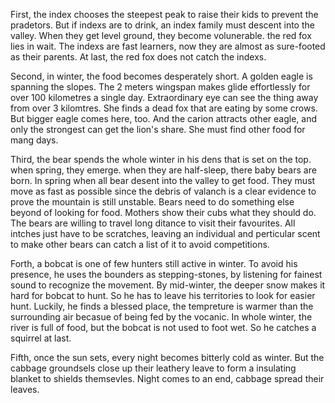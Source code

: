 
<BlogInfo id="1205" title="1.16托福背景知识学习mountain" author="小格" pv=0 read_times=0 pre_cost_time=93 category="课外" tag_list="[]" create_time="2023.01.16 22:49:10.435573" update_time="2023.01.16 22:49:10" />

First, the index chooses the steepest peak to raise their kids to prevent the
pradetors. But if indexs are to drink, an index family must descent into the
valley. When they get level ground, they become volunerable. the red fox lies
in wait. The indexs are fast learners, now they are almost as sure-footed as
their parents. At last, the red fox does not catch the indexs.

Second, in winter, the food becomes desperately short. A golden eagle is
spanning the slopes. The 2 meters wingspan makes glide effortlessly for over
100 kilometres a single day. Extraordinary eye can see the thing away from
over 3 kilomtres. She finds a dead fox that are eating by some crows. But
bigger eagle comes here, too. And the carion attracts other eagle, and only
the strongest can get the lion's share. She must find other food for mang
days.

Third, the bear spends the whole winter in his dens that is set on the top.
when spring, they emerge. when they are half-sleep, there baby bears are born.
In spring when all bear desent into the valley to get food. They must move as
fast as possible since the debris of valanch is a clear evidence to prove the
mountain is still unstable. Bears need to do something else beyond of looking
for food. Mothers show their cubs what they should do. The bears are willing
to travel long ditance to visit their favourites. All intches just have to be
scratches, leaving an individual and perticular scent to make other bears can
catch a list of it to avoid competitions.

Forth, a bobcat is one of few hunters still active in winter. To avoid his
presence, he uses the bounders as stepping-stones, by listening for fainest
sound to recognize the movement. By mid-winter, the deeper snow makes it hard
for bobcat to hunt. So he has to leave his territories to look for easier
hunt. Luckily, he finds a blessed place, the tempreture is warmer than the
surrounding air becasue of being fed by the vocanic. In whole winter, the
river is full of food, but the bobcat is not used to foot wet. So he catches a
squirrel at last.

Fifth, once the sun sets, every night becomes bitterly cold as winter. But the
cabbage groundsels close up their leathery leave to form a insulating blanket
to shields themsevles. Night comes to an end, cabbage spread their leaves.



